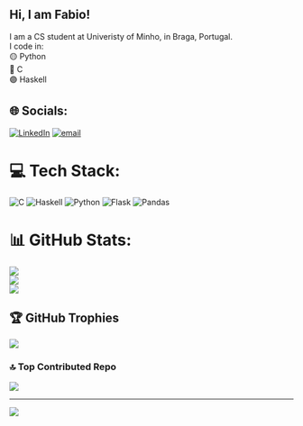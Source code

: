  ## Hi, I am Fabio!

 I am a CS student at Univeristy of Minho, in Braga, Portugal. </br>
 I code in:</br>
 🟡 Python</br>
 🔵 C</br>
 🟣 Haskell

 
## 🌐 Socials:
[![LinkedIn](https://img.shields.io/badge/LinkedIn-%230077B5.svg?logo=linkedin&logoColor=white)](https://linkedin.com/in/fabio-henrique14) [![email](https://img.shields.io/badge/Email-D14836?logo=gmail&logoColor=white)](mailto:fabiohenriquealves14@gmail.com) 

# 💻 Tech Stack:
![C](https://img.shields.io/badge/c-%2300599C.svg?style=for-the-badge&logo=c&logoColor=white) ![Haskell](https://img.shields.io/badge/Haskell-5e5086?style=for-the-badge&logo=haskell&logoColor=white) ![Python](https://img.shields.io/badge/python-3670A0?style=for-the-badge&logo=python&logoColor=ffdd54) ![Flask](https://img.shields.io/badge/flask-%23000.svg?style=for-the-badge&logo=flask&logoColor=white) ![Pandas](https://img.shields.io/badge/pandas-%23150458.svg?style=for-the-badge&logo=pandas&logoColor=white)
# 📊 GitHub Stats:
![](https://github-readme-stats.vercel.app/api?username=Faboy14&theme=aura&hide_border=false&include_all_commits=false&count_private=false)<br/>
![](https://nirzak-streak-stats.vercel.app/?user=Faboy14&theme=aura&hide_border=false)<br/>
![](https://github-readme-stats.vercel.app/api/top-langs/?username=Faboy14&theme=aura&hide_border=false&include_all_commits=false&count_private=false&layout=compact)

## 🏆 GitHub Trophies
![](https://github-profile-trophy.vercel.app/?username=Faboy14&theme=aura&no-frame=false&no-bg=true&margin-w=4)

### 🔝 Top Contributed Repo
![](https://github-contributor-stats.vercel.app/api?username=Faboy14&limit=5&theme=aura&combine_all_yearly_contributions=true)

---
[![](https://visitcount.itsvg.in/api?id=Faboy14&icon=0&color=10)](https://visitcount.itsvg.in)

<!-- Proudly created with GPRM ( https://gprm.itsvg.in ) -->
 
